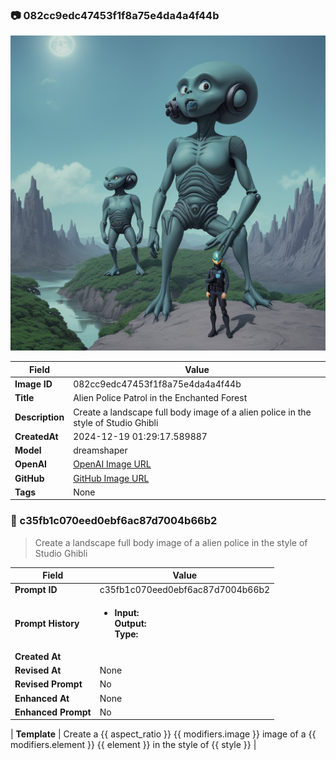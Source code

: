 

### 📷 082cc9edc47453f1f8a75e4da4a4f44b 


![data.id](./082cc9edc47453f1f8a75e4da4a4f44b.jpg)


| Field          | Value                                                                                                                     |
|----------------|---------------------------------------------------------------------------------------------------------------------------|
| **Image ID**             | 082cc9edc47453f1f8a75e4da4a4f44b                                                                                                             |
| **Title**           | Alien Police Patrol in the Enchanted Forest                                                                                                       |
| **Description**           | Create a landscape full body image of a alien police in the style of Studio Ghibli                                                                                                       |
| **CreatedAt**        | 2024-12-19 01:29:17.589887                                                                                                        |
| **Model**        | dreamshaper                                                                                                        |
| **OpenAI**         | [OpenAI Image URL](http://192.168.1.85:8081/generated-images/b643324512449.png)                                                                                |
| **GitHub**         | [GitHub Image URL](https://raw.githubusercontent.com/Caneta-Silva/weeb/refs/heads/main/images/082cc9edc47453f1f8a75e4da4a4f44b/082cc9edc47453f1f8a75e4da4a4f44b.jpg)                                                                                |
| **Tags**       | None                                                                                                                   |

### 📜 c35fb1c070eed0ebf6ac87d7004b66b2

> Create a landscape full body image of a alien police in the style of Studio Ghibli

| Field          | Value                                                                                                                                                                      |
|----------------|----------------------------------------------------------------------------------------------------------------------------------------------------------------------------|
| **Prompt ID**  | c35fb1c070eed0ebf6ac87d7004b66b2                                                                                                                                                            |
| **Prompt History** | <ul><li>**Input:**  <br> **Output:**  <br> **Type:** </li></ul> |
| **Created At** |                                                                                                                                                    |
| **Revised At** | None                                                                                                                                                   |
| **Revised Prompt** | No                                                                                                                                                                      |
| **Enhanced At** | None                                                                                                                                                  |
| **Enhanced Prompt** | No                                                                                                                                                                    |

| **Template**   | Create a {{ aspect_ratio }} {{ modifiers.image }} image of a {{ modifiers.element }} {{ element }} in the style of {{ style }}                                                                                                                                           |



